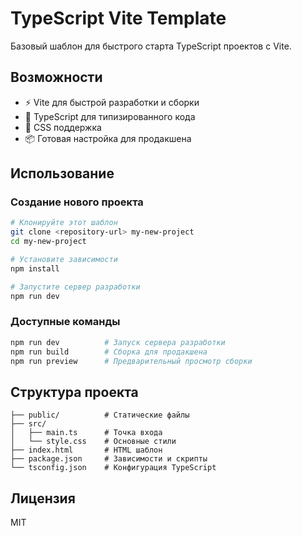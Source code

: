 # TypeScript Vite Template

Базовый шаблон для быстрого старта TypeScript проектов с Vite.

## Возможности

- ⚡️ Vite для быстрой разработки и сборки
- 🎯 TypeScript для типизированного кода
- 🎨 CSS поддержка
- 📦 Готовая настройка для продакшена

## Использование

### Создание нового проекта

```bash
# Клонируйте этот шаблон
git clone <repository-url> my-new-project
cd my-new-project

# Установите зависимости
npm install

# Запустите сервер разработки
npm run dev
```

### Доступные команды

```bash
npm run dev          # Запуск сервера разработки
npm run build        # Сборка для продакшена
npm run preview      # Предварительный просмотр сборки
```

## Структура проекта

```
├── public/          # Статические файлы
├── src/
│   ├── main.ts      # Точка входа
│   └── style.css    # Основные стили
├── index.html       # HTML шаблон
├── package.json     # Зависимости и скрипты
└── tsconfig.json    # Конфигурация TypeScript
```

## Лицензия

MIT